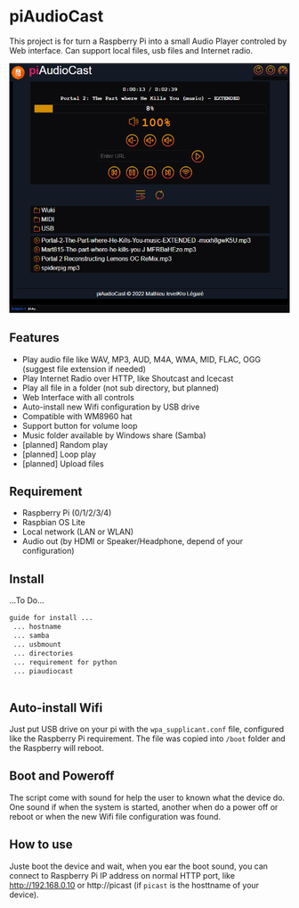# piAudioCast

This project is for turn a Raspberry Pi into a small Audio Player controled by Web interface. Can support local files, usb files and Internet radio.

![Screenshot](screenshot-22-7-4.png)

## Features

* Play audio file like WAV, MP3, AUD, M4A, WMA, MID, FLAC, OGG (suggest file extension if needed)
* Play Internet Radio over HTTP, like Shoutcast and Icecast
* Play all file in a folder (not sub directory, but planned)
* Web Interface with all controls
* Auto-install new Wifi configuration by USB drive
* Compatible with WM8960 hat
* Support button for volume loop
* Music folder available by Windows share (Samba)
* [planned] Random play
* [planned] Loop play
* [planned] Upload files

## Requirement

* Raspberry Pi (0/1/2/3/4)
* Raspbian OS Lite
* Local network (LAN or WLAN)
* Audio out (by HDMI or Speaker/Headphone, depend of your configuration)

## Install

 ...To Do...
```
guide for install ...
 ... hostname
 ... samba
 ... usbmount
 ... directories
 ... requirement for python
 ... piaudiocast
 
```
 
## Auto-install Wifi

Just put USB drive on your pi with the `wpa_supplicant.conf` file, configured like the Raspberry Pi requirement. The file was copied into `/boot` folder and the Raspberry will reboot.

## Boot and Poweroff

The script come with sound for help the user to known what the device do. One sound if when the system is started, another when do a power off or reboot or when the new Wifi file configuration was found.

## How to use

Juste boot the device and wait, when you ear the boot sound, you can connect to Raspberry Pi IP address on normal HTTP port, like http://192.168.0.10 or http://picast (if `picast` is the hosttname of your device).
